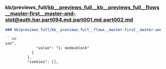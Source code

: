 ### kb/previews_full/kb__previews_full__kb__previews_full__flows__master-first__master-and-slot@auth.har.part094.md.part001.md.part002.md

```md
### kb/previews_full/kb__previews_full__flows__master-first__master-and-slot@auth.har.part094.md.part001.md (part 002)

```md
ion",
              "value": "1; mode=block"
            }
          ],
          "cookies": [],
```

```

```
